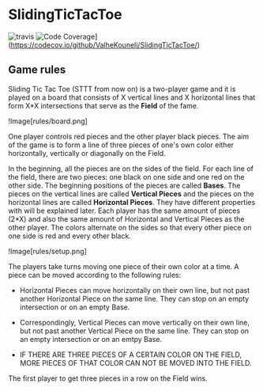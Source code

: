 SlidingTicTacToe
================

![travis](https://travis-ci.org/ValheKouneli/SlidingTicTacToe.svg?branch=master)
![Code Coverage](https://img.shields.io/codecov/c/github/ValheKouneli/SlidingTicTacToe/master.svg)](https://codecov.io/github/ValheKouneli/SlidingTicTacToe/)

## Game rules

Sliding Tic Tac Toe (STTT from now on) is a two-player game and it is played on a board that consists of X vertical lines and X horizontal lines that form X*X intersections that serve as the **Field** of the fame.

!Image[rules/board.png]

One player controls red pieces and the other player black pieces. The aim of the game is to form a line of three pieces of one's own color either horizontally, vertically or diagonally on the Field.

In the beginning, all the pieces are on the sides of the field. For each line of the field, there are two pieces: one black on one side and one red on the other side. The beginning positions of the pieces are called **Bases**. The pieces on the vertical lines are called **Vertical Pieces** and the pieces on the horizontal lines are called **Horizontal Pieces**. They have different properties with will be explained later. Each player has the same amount of pieces (2*X) and also the same amount of Horizontal and Vertical Pieces as the other player. The colors alternate on the sides so that every other piece on one side is red and every other black.

!Image[rules/setup.png]

The players take turns moving one piece of their own color at a time. A piece can be moved according to the following rules:

* Horizontal Pieces can move horizontally on their own line, but not past another Horizontal Piece on the same line. They can stop on an empty intersection or on an empty Base.

* Correspondingly, Vertical Pieces can move vertically on their own line, but not past another Vertical Piece on the same line. They can stop on an empty intersection or on an emtpy Base.

* IF THERE ARE THREE PIECES OF A CERTAIN COLOR ON THE FIELD, MORE PIECES OF THAT COLOR CAN NOT BE MOVED INTO THE FIELD.

The first player to get three pieces in a row on the Field wins.

